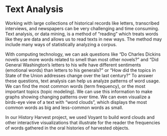 # Text Analysis
Working with large collections of historical records like letters, transcribed interviews, and newspapers can be very challenging and time consuming. Text analysis, or data mining, is a method of “reading” which treats words like they are data and allows us to read texts in new ways.  The method may include many ways of statistically analyzing a corpus.     

With computing technology, we can ask questions like “Do Charles Dickins novels use more words related to smell than most other novels?” and “Did General Washington’s letters to his wife have different sentiments (emotional words) than letters to his generals?” or “How did the topics in State of the Union addresses change over the last century?” To answer these questions, text analysis can help us analyze patterns of word usage. We can find the most common words (term frequency), or the most important topics (topic modeling). We can use this information to make graphs showing changing patterns over time. We can even visualize a birds-eye view of a text with “word clouds”, which displays the most common words as big and less-common words as small. 

In our History Harvest project, we used Voyant to build word clouds and other interactive visualizations that illustrate for the reader the frequencies of words gathered in the oral histories of harvested objects. 
